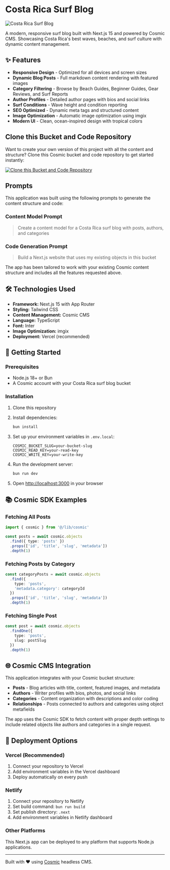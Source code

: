 # Costa Rica Surf Blog

![Costa Rica Surf Blog](https://imgix.cosmicjs.com/ab577de0-7014-11f0-a051-23c10f41277a-photo-1559827260-dc66d52bef19-1754189452380.jpg?w=1200&h=300&fit=crop&auto=format,compress)

A modern, responsive surf blog built with Next.js 15 and powered by Cosmic CMS. Showcasing Costa Rica's best waves, beaches, and surf culture with dynamic content management.

## ✨ Features

- **Responsive Design** - Optimized for all devices and screen sizes
- **Dynamic Blog Posts** - Full markdown content rendering with featured images
- **Category Filtering** - Browse by Beach Guides, Beginner Guides, Gear Reviews, and Surf Reports
- **Author Profiles** - Detailed author pages with bios and social links
- **Surf Conditions** - Wave height and condition reporting
- **SEO Optimized** - Dynamic meta tags and structured content
- **Image Optimization** - Automatic image optimization using imgix
- **Modern UI** - Clean, ocean-inspired design with tropical colors

## Clone this Bucket and Code Repository

Want to create your own version of this project with all the content and structure? Clone this Cosmic bucket and code repository to get started instantly:

[![Clone this Bucket and Code Repository](https://img.shields.io/badge/Clone%20this%20Bucket-29abe2?style=for-the-badge&logo=cosmic&logoColor=white)](https://app.cosmic-staging.com/projects/new?clone_bucket=688ece0da07f0c8e05e4d0d5&clone_repository=688ed93da07f0c8e05e4d0f2)

## Prompts

This application was built using the following prompts to generate the content structure and code:

### Content Model Prompt

> Create a content model for a Costa Rica surf blog with posts, authors, and categories

### Code Generation Prompt

> Build a Next.js website that uses my existing objects in this bucket

The app has been tailored to work with your existing Cosmic content structure and includes all the features requested above.

## 🛠️ Technologies Used

- **Framework:** Next.js 15 with App Router
- **Styling:** Tailwind CSS
- **Content Management:** Cosmic CMS
- **Language:** TypeScript
- **Font:** Inter
- **Image Optimization:** imgix
- **Deployment:** Vercel (recommended)

## 🚀 Getting Started

### Prerequisites

- Node.js 18+ or Bun
- A Cosmic account with your Costa Rica surf blog bucket

### Installation

1. Clone this repository
2. Install dependencies:
   ```bash
   bun install
   ```

3. Set up your environment variables in `.env.local`:
   ```env
   COSMIC_BUCKET_SLUG=your-bucket-slug
   COSMIC_READ_KEY=your-read-key
   COSMIC_WRITE_KEY=your-write-key
   ```

4. Run the development server:
   ```bash
   bun run dev
   ```

5. Open [http://localhost:3000](http://localhost:3000) in your browser

## 📚 Cosmic SDK Examples

### Fetching All Posts
```typescript
import { cosmic } from '@/lib/cosmic'

const posts = await cosmic.objects
  .find({ type: 'posts' })
  .props(['id', 'title', 'slug', 'metadata'])
  .depth(1)
```

### Fetching Posts by Category
```typescript
const categoryPosts = await cosmic.objects
  .find({ 
    type: 'posts',
    'metadata.category': categoryId 
  })
  .props(['id', 'title', 'slug', 'metadata'])
  .depth(1)
```

### Fetching Single Post
```typescript
const post = await cosmic.objects
  .findOne({
    type: 'posts',
    slug: postSlug
  })
  .depth(1)
```

## 🌐 Cosmic CMS Integration

This application integrates with your Cosmic bucket structure:

- **Posts** - Blog articles with title, content, featured images, and metadata
- **Authors** - Writer profiles with bios, photos, and social links  
- **Categories** - Content organization with descriptions and color coding
- **Relationships** - Posts connected to authors and categories using object metafields

The app uses the Cosmic SDK to fetch content with proper depth settings to include related objects like authors and categories in a single request.

## 🚀 Deployment Options

### Vercel (Recommended)
1. Connect your repository to Vercel
2. Add environment variables in the Vercel dashboard
3. Deploy automatically on every push

### Netlify
1. Connect your repository to Netlify
2. Set build command: `bun run build`
3. Set publish directory: `.next`
4. Add environment variables in Netlify dashboard

### Other Platforms
This Next.js app can be deployed to any platform that supports Node.js applications.

---

Built with ❤️ using [Cosmic](https://www.cosmicjs.com) headless CMS.
<!-- README_END -->